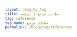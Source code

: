 ```yaml
---
layout: blog_by_tag
title: مطالب مرجع | برچسب
tag: reference
tag_name: مطالب مرجع
permalink: /blog/tag/reference/
---
```

